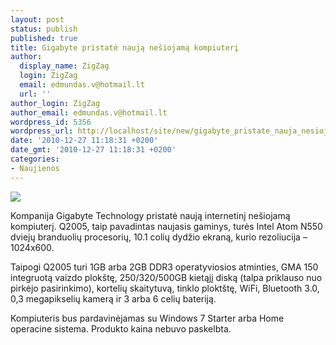 ```yaml
---
layout: post
status: publish
published: true
title: Gigabyte pristatė naują nešiojamą kompiuterį
author:
  display_name: ZigZag
  login: ZigZag
  email: edmundas.v@hotmail.lt
  url: ''
author_login: ZigZag
author_email: edmundas.v@hotmail.lt
wordpress_id: 5356
wordpress_url: http://localhost/site/new/gigabyte_pristate_nauja_nesiojama_kompiuteri/
date: '2010-12-27 11:18:31 +0200'
date_gmt: '2010-12-27 11:18:31 +0200'
categories:
- Naujienos
---
```

<div class="imgright"><img src="http://www.part.lt/img/8e080d38f93aa45c5dcfb166b4d199a7699.jpg"  /></div>
<p>Kompanija Gigabyte Technology pristatė naują internetinį nešiojamą kompiuterį. Q2005, taip pavadintas naujasis gaminys, turės Intel Atom N550 dviejų branduolių procesorių, 10.1 colių dydžio ekraną, kurio rezoliucija – 1024x600.</p>
<p>Taipogi Q2005 turi 1GB arba 2GB DDR3 operatyviosios atminties, GMA 150 integruotą vaizdo plokštę, 250/320/500GB kietąjį diską (talpa priklauso nuo pirkėjo pasirinkimo),  kortelių skaitytuvą, tinklo ploktštę, WiFi, Bluetooth 3.0, 0,3 megapikselių kamerą ir 3 arba 6 celių bateriją. </p>
<p>Kompiuteris bus pardavinėjamas su Windows 7 Starter arba Home operacine sistema. Produkto kaina nebuvo paskelbta.<br /></p>
